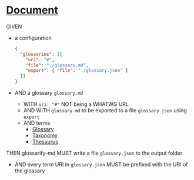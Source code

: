 # [Document](#document)

GIVEN

*   a configuration

    ```json
    {
      "glossaries": [{
        "uri": "#",
        "file": "./glossary.md",
        "export": { "file": "./glossary.json" }
      }]
    }
    ```

*   AND a glossary `glossary.md`
    *   WITH `uri: "#"` NOT being a WHATWG URL
    *   AND WITH `glossary.md` to be exported to a file `glossary.json` using `export`
    *   AND terms
        *   [Glossary][1]
        *   [Taxonomy][2]
        *   [Thesaurus][3]

THEN glossarify-md MUST write a file `glossary.json` to the output folder

*   AND every term URI in `glossary.json` MUST be prefixed with the URI of the glossary

[1]: ./glossary.md#glossary "Glossaries are collections of terms and their definitions."

[2]: ./glossary.md#taxonomy "Taxonomies are classification schemes."

[3]: ./glossary.md#thesaurus "Thesauri are word nets."
